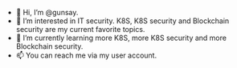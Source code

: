 - 👋 Hi, I’m @gunsay.
- 👀 I’m interested in IT security. K8S, K8S security and Blockchain security are my current favorite topics.
- 🌱 I’m currently learning more K8S, more K8S security and more Blockchain security.
- 📫 You can reach me via my user account.

<!---
gunsay/gunsay is a ✨ special ✨ repository because its `README.md` (this file) appears on your GitHub profile.
You can click the Preview link to take a look at your changes.
--->
